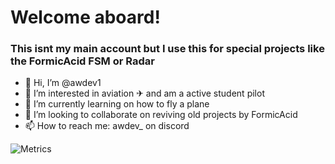 # Welcome aboard!
### This isnt my main account but I use this for special projects like the FormicAcid FSM or Radar

- 👋 Hi, I’m @awdev1
- 👀 I’m interested in aviation ✈ and am a active student pilot
- 🌱 I’m currently learning on how to fly a plane
- 🤝 I’m looking to collaborate on reviving old projects by FormicAcid
- 📫 How to reach me: awdev_ on discord

![Metrics](/github-metrics.svg)
